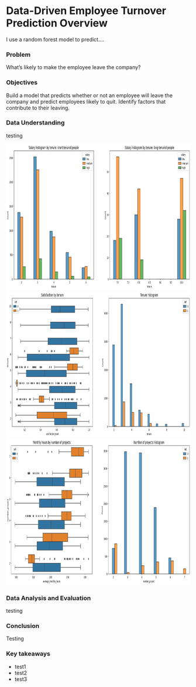 # Data-Driven Employee Turnover Prediction Overview
I use a random forest model to predict....

### Problem
What’s likely to make the employee leave the company?

### Objectives
Build a model that predicts whether or not an employee will leave the company and predict employees likely to quit. Identify factors that contribute to their leaving.

### Data Understanding
testing

<img src="images/stayed_left_salary_tenure.png" alt="Fare plot" width="1000" height="400" class="center">
<img src="images/stayed_left_tenure_duration.png" alt="Fare plot" width="1000" height="400" class="center">
<img src="images/stayed_left_projects.png" alt="Fare plot" width="1000" height="400" class="center">

### Data Analysis and Evaluation
testing

### Conclusion
Testing

### Key takeaways
- test1
- test2
- test3
